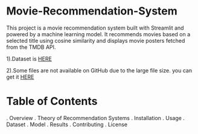 # Movie-Recommendation-System
This project is a movie recommendation system built with Streamlit and powered by a machine learning model. It recommends movies based on a selected title using cosine similarity and displays movie posters fetched from the TMDB API.

1).Dataset is [HERE](https://www.kaggle.com/datasets/tmdb/tmdb-movie-metadata)


2).Some files are not available on GitHub due to the large file size. you can get it [HERE](https://huggingface.co/sujoy0011/Movie-Recommendation-System/tree/main)
# Table of Contents
. Overview
. Theory of Recommendation Systems
. Installation
. Usage
. Dataset
. Model
. Results
. Contributing
. License

